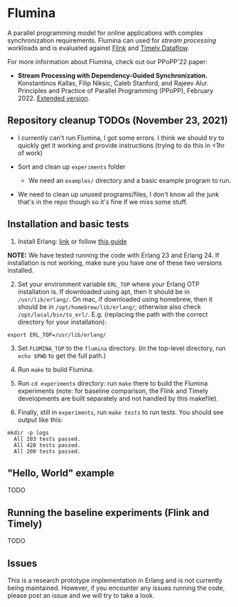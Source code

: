 # Flumina

A parallel programming model for online applications with complex synchronization requirements.
Flumina can used for *stream processing* workloads and is evaluated against [Flink](https://github.com/apache/flink) and [Timely Dataflow](https://github.com/TimelyDataflow/timely-dataflow).

For more information about Flumina, check out our PPoPP'22 paper:

- **Stream Processing with Dependency-Guided Synchronization.** Konstantinos Kallas, Filip Niksic, Caleb Stanford, and Rajeev Alur. Principles and Practice of Parallel Programming (PPoPP), February 2022.
[Extended version](https://arxiv.org/abs/2104.04512).

## Repository cleanup TODOs (November 23, 2021)

- I currently can't run Flumina, I got some errors. I think we should try to quickly get it working and provide instructions (trying to do this in <1hr of work)

- Sort and clean up `experiments` folder

  - We need an `examples/` directory and a basic example program to run.

- We need to clean up unused programs/files, I don't know all the junk that's in the repo though so it's fine if we miss some stuff.

## Installation and basic tests

1. Install Erlang: [link](https://www.erlang.org/downloads) or follow [this guide](https://medium.com/erlang-central/erlang-quick-install-9c5dcaa5b634)

**NOTE:** We have tested running the code with Erlang 23 and Erlang 24. If installation is not working, make sure you have one of these two versions installed.

2. Set your environment variable `ERL_TOP` where your Erlang OTP
installation is. If downloaded using apt, then it should be in
`/usr/lib/erlang/`. On mac, if downloaded using homebrew, then it should be in `/opt/homebrew/lib/erlang/`; otherwise also check `/opt/local/bin/to_erl/`.
E.g. (replacing the path with the correct directory for your installation):
```
export ERL_TOP=/usr/lib/erlang/
```

3. Set `FLUMINA_TOP` to the `flumina` directory.
(in the top-level directory, run `echo $PWD` to get the full path.)

4. Run `make` to build Flumina.

5. Run `cd experiments` directory: run `make` there to build the Flumina experiments (note: for baseline comparison, the Flink and Timely developments are built separately and not handled by this makefile).

6. Finally, still in `experiments`, run `make tests` to run tests. You should see output like this:
```
mkdir -p logs
  All 203 tests passed.
  All 420 tests passed.
  All 200 tests passed.
```

## "Hello, World" example

TODO

## Running the baseline experiments (Flink and Timely)

TODO

## Issues

This is a research prototype implementation in Erlang and is not currently being maintained. However, if you encounter any issues running the code, please post an issue and we will try to take a look.
